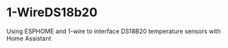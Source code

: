 # 1-WireDS18b20
Using ESPHOME and 1-wire to interface DS18B20 temperature sensors with Home Assistant
